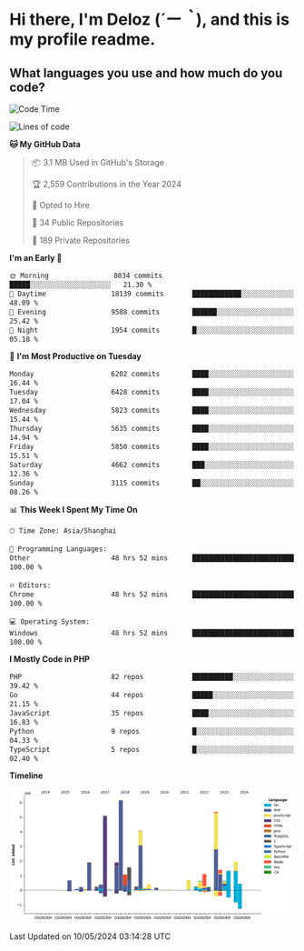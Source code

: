 # **Hi there, I'm Deloz (*´ー｀*), and this is my profile readme.**

## **What languages you use and how much do you code?**

<!--START_SECTION:waka-->
![Code Time](http://img.shields.io/badge/Code%20Time-3%2C948%20hrs%2034%20mins-blue)

![Lines of code](https://img.shields.io/badge/From%20Hello%20World%20I%27ve%20Written-38.4%20million%20lines%20of%20code-blue)

**🐱 My GitHub Data** 

> 📦 3.1 MB Used in GitHub's Storage 
 > 
> 🏆 2,559 Contributions in the Year 2024
 > 
> 💼 Opted to Hire
 > 
> 📜 34 Public Repositories 
 > 
> 🔑 189 Private Repositories 
 > 
**I'm an Early 🐤** 

```text
🌞 Morning                8034 commits        █████░░░░░░░░░░░░░░░░░░░░   21.30 % 
🌆 Daytime                18139 commits       ████████████░░░░░░░░░░░░░   48.09 % 
🌃 Evening                9588 commits        ██████░░░░░░░░░░░░░░░░░░░   25.42 % 
🌙 Night                  1954 commits        █░░░░░░░░░░░░░░░░░░░░░░░░   05.18 % 
```
📅 **I'm Most Productive on Tuesday** 

```text
Monday                   6202 commits        ████░░░░░░░░░░░░░░░░░░░░░   16.44 % 
Tuesday                  6428 commits        ████░░░░░░░░░░░░░░░░░░░░░   17.04 % 
Wednesday                5823 commits        ████░░░░░░░░░░░░░░░░░░░░░   15.44 % 
Thursday                 5635 commits        ████░░░░░░░░░░░░░░░░░░░░░   14.94 % 
Friday                   5850 commits        ████░░░░░░░░░░░░░░░░░░░░░   15.51 % 
Saturday                 4662 commits        ███░░░░░░░░░░░░░░░░░░░░░░   12.36 % 
Sunday                   3115 commits        ██░░░░░░░░░░░░░░░░░░░░░░░   08.26 % 
```


📊 **This Week I Spent My Time On** 

```text
🕑︎ Time Zone: Asia/Shanghai

💬 Programming Languages: 
Other                    48 hrs 52 mins      █████████████████████████   100.00 % 

🔥 Editors: 
Chrome                   48 hrs 52 mins      █████████████████████████   100.00 % 

💻 Operating System: 
Windows                  48 hrs 52 mins      █████████████████████████   100.00 % 
```

**I Mostly Code in PHP** 

```text
PHP                      82 repos            ██████████░░░░░░░░░░░░░░░   39.42 % 
Go                       44 repos            █████░░░░░░░░░░░░░░░░░░░░   21.15 % 
JavaScript               35 repos            ████░░░░░░░░░░░░░░░░░░░░░   16.83 % 
Python                   9 repos             █░░░░░░░░░░░░░░░░░░░░░░░░   04.33 % 
TypeScript               5 repos             █░░░░░░░░░░░░░░░░░░░░░░░░   02.40 % 
```



**Timeline**

![Lines of Code chart](https://raw.githubusercontent.com/deloz/deloz/main/assets/bar_graph.png)


 Last Updated on 10/05/2024 03:14:28 UTC
<!--END_SECTION:waka-->
